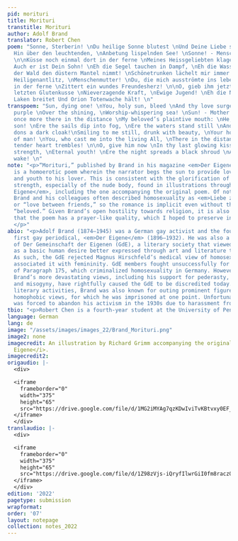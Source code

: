 ```yaml
---
pid: morituri
title: Morituri
transtitle: Morituri
author: Adolf Brand
translator: Robert Chen
poem: "Sonne, Sterberin! \nDu heilige Sonne blutest \nUnd Deine Liebe strömt in Flammenpurpur
  Hin über den leuchtenden, \nAnbetung lispelnden See! \nSonne! - Menschenmutter!
  \n\nKüsse noch einmal dort in der ferne \nMeines Heissgeliebten klagenden Mund:
  Auch er ist Dein Sohn! \nEh die Segel tauchen in Dampf, \nEh die Wasser stehen \nUnd
  der Wald den düstern Mantel nimmt! \nSchönetrunken lächelt mir immer noch \nDein
  Heiligenantlitz, \nMenschenmutter! \nDu, die mich ausströmte ins lebende All, Dort
  in der ferne \nZittert ein wundes Freundesherz! \n\nO, gieb ihm jetzt \nIn Deinem
  letzten Glutenkusse \nNieverzagende Kraft, \nEwige Jugend! \nEh die Nacht das schwarze
  Laken breitet Und Orion Totenwache hält! \n"
transpoem: "Sun, dying one! \nYou, holy sun, bleed \nAnd thy love surges in flaming
  purple \nOver the shining, \nWorship-whispering sea! \nSun! - Mother of man! \n\nKiss
  once more there in the distance \nMy beloved’s plaintive mouth: \nHe, too, is thy
  son! \nEre the sails dip into fog, \nEre the waters stand still \nAnd the forest
  dons a dark cloak!\nSmiling to me still, drunk with beauty, \nYour holy face, \nMother
  of man! \nYou, who cast me into the living All, \nThere in the distance \nA friend’s
  tender heart trembles! \n\nO, give him now \nIn thy last glowing kiss \nUnwavering
  strength, \nEternal youth! \nEre the night spreads a black shroud \nAnd Orion keeps
  wake! \n"
note: "<p>“Morituri,” published by Brand in his magazine <em>Der Eigene</em> in 1898,
  is a homoerotic poem wherein the narrator begs the sun to provide love, strength,
  and youth to his lover. This is consistent with the glorification of health and
  strength, especially of the nude body, found in illustrations throughout <em>Der
  Eigene</em>, including the one accompanying the original poem. Of note here is that
  Brand and his colleagues often described homosexuality as <em>Liebe zwischen Freunden</em>,
  or “love between friends,” so the romance is implicit even without the mention of
  “beloved.” Given Brand’s open hostility towards religion, it is also interesting
  that the poem has a prayer-like quality, which I hoped to preserve in the translation.
  </p>"
abio: "<p>Adolf Brand (1874–1945) was a German gay activist and the founder of the
  first gay periodical, <em>Der Eigene</em> (1896–1932). He was also a founding member
  of Der Gemeinschaft der Eigenen (GdE), a literary society that viewed homosexuality
  as a basic human desire better expressed through art and literature than biology.
  As such, the GdE rejected Magnus Hirschfeld’s medical view of homosexuality, which
  associated it with femininity. GdE members fought unsuccessfully for the reform
  of Paragraph 175, which criminalized homosexuality in Germany. However, some of
  Brand’s more devastating views, including his support for pederasty, white supremacy,
  and misogyny, have rightfully caused the GdE to be discredited today. Beyond his
  literary activities, Brand was also known for outing prominent figures who expressed
  homophobic views, for which he was imprisoned at one point. Unfortunately, Brand
  was forced to abandon his activism in the 1930s due to harassment from Nazi authorities.</p>"
tbio: "<p>Robert Chen is a fourth-year student at the University of Pennsylvania studying biochemistry and chemistry.</p>"
language: German
lang: de
image: "/assets/images/images_22/Brand_Morituri.png"
image2: none
imagecredit: An illustration by Richard Grimm accompanying the original poem in <i>Der
  Eigene</i>.
imagecredit2:
origaudio: |-
  <div>

  <iframe
    frameborder="0"
    width="375"
    height="65"
    src="https://drive.google.com/file/d/1MG2iMYAg7qzKDwIviTvKBtvxy0EF_W4O/preview">
  </iframe>
  </div>
translaudio: |-
  <div>

  <iframe
    frameborder="0"
    width="375"
    height="65"
    src="https://drive.google.com/file/d/1Z98zVjs-iQryfIlwrGiI0fm8racz07sB/preview">
  </iframe>
  </div>
edition: '2022'
pagetype: submission
wrapformat:
order: '07'
layout: notepage
collection: notes_2022
---
```

